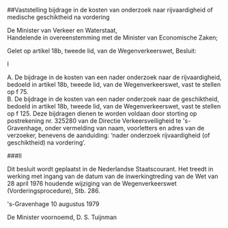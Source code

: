 <meta http-equiv='Content-Type' content='text/html; charset=utf-8' />

##Vaststelling bijdrage in de kosten van onderzoek naar rijvaardigheid of medische geschiktheid na vordering

De Minister van Verkeer en Waterstaat,  
Handelende in overeenstemming met de Minister van Economische Zaken;

Gelet op artikel 18b, tweede lid, van de Wegenverkeerswet,
Besluit:    

I  

A.  De bijdrage in de kosten van een nader onderzoek naar de rijvaardigheid, bedoeld in artikel 18b, tweede lid, van de Wegenverkeerswet, vast te stellen op f 75.   
B.  De bijdrage in de kosten van een nader onderzoek naar de geschiktheid, bedoeld in artikel 18b, tweede lid, van de Wegenverkeerswet, vast te stellen op f 125.  Deze bijdragen dienen te worden voldaan door storting op postrekening nr. 325280 van de Directie Verkeersveiligheid te 's-Gravenhage, onder vermelding van naam, voorletters en adres van de verzoeker, benevens de aanduiding: ‘nader onderzoek rijvaardigheid (of geschiktheid) na vordering’.  

###II  

Dit besluit wordt geplaatst in de Nederlandse Staatscourant. Het treedt in werking met ingang van de datum van de inwerkingtreding van de Wet van 28 april 1976 houdende wijziging van de Wegenverkeerswet (Vorderingsprocedure), Stb. 286. 

's-Gravenhage 
10 augustus 1979    

De 
Minister voornoemd, 
D. S. Tuijnman      

